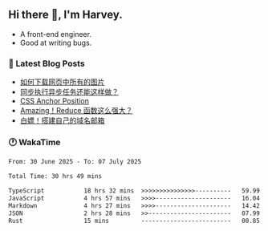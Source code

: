 ## Hi there 👋, I'm Harvey.

- A front-end engineer.
- Good at writing bugs.

### 📖 Latest Blog Posts
<!-- BLOG-POST-LIST:START -->
- [如何下载网页中所有的图片](https://blog.izou.top/posts/download-page-img/)
- [同步执行异步任务还能这样做？](https://blog.izou.top/posts/sync-executed/)
- [CSS Anchor Position](https://blog.izou.top/posts/css-anchor/)
- [Amazing！Reduce 函数这么强大？](https://blog.izou.top/posts/reduce-usage/)
- [白嫖！搭建自己的域名邮箱](https://blog.izou.top/posts/domain-mail/)
<!-- BLOG-POST-LIST:END -->

### 🕐 WakaTime
<!--START_SECTION:waka-->

```txt
From: 30 June 2025 - To: 07 July 2025

Total Time: 30 hrs 49 mins

TypeScript           18 hrs 32 mins  >>>>>>>>>>>>>>>----------   59.99 %
JavaScript           4 hrs 57 mins   >>>>---------------------   16.04 %
Markdown             4 hrs 27 mins   >>>>---------------------   14.42 %
JSON                 2 hrs 28 mins   >>-----------------------   07.99 %
Rust                 15 mins         -------------------------   00.85 %
```

<!--END_SECTION:waka-->
